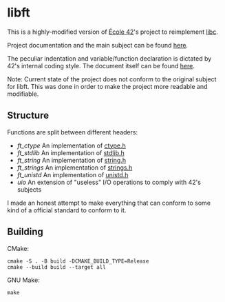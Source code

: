 # libft

This is a highly-modified version of [École 42](https://42.fr)'s project to reimplement [libc](https://en.wikipedia.org/wiki/C_standard_library).

Project documentation and the main subject can be found [here](../blob/master/doc/libft.en.pdf).

The peculiar indentation and variable/function declaration is dictated by 42's internal coding style.
The document itself can be found [here](../blob/master/doc/norme.en.pdf).

Note: Current state of the project does not conform to the original subject for libft.
This was done in order to make the project more readable and modifiable.

## Structure

Functions are split between different headers:
* _ft_ctype_ An implementation of [ctype.h](https://pubs.opengroup.org/onlinepubs/9699919799/basedefs/ctype.h.html)
* _ft_stdlib_ An implementation of [stdlib.h](https://pubs.opengroup.org/onlinepubs/9699919799/basedefs/stdlib.h.html)
* _ft_string_ An implementation of [string.h](https://pubs.opengroup.org/onlinepubs/9699919799/basedefs/string.h.html)
* _ft_strings_ An implementation of [strings.h](https://pubs.opengroup.org/onlinepubs/9699919799/basedefs/strings.h.html)
* _ft_unistd_ An implementation of [unistd.h](https://pubs.opengroup.org/onlinepubs/9699919799/basedefs/unistd.h.html)
* _uio_ An extension of "useless" I/O operations to comply with 42's subjects

I made an honest attempt to make everything that can conform to some kind of a official standard to conform to it.

## Building

CMake:
```
cmake -S . -B build -DCMAKE_BUILD_TYPE=Release
cmake --build build --target all
```

GNU Make:
```
make
```
